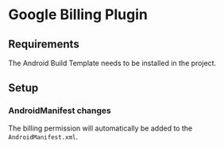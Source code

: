# Google Billing Plugin

## Requirements

The Android Build Template needs to be installed in the project.

## Setup

### AndroidManifest changes

The billing permission will automatically be added to the `AndroidManifest.xml`.